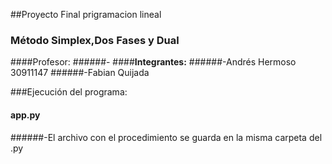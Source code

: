 ##Proyecto Final prigramacion lineal
### Método Simplex,Dos Fases y Dual

####Profesor:
######- 
####**Integrantes:**
######-Andrés Hermoso 30911147
######-Fabian Quijada 

###Ejecución del programa:
#### app.py

######-El archivo con el procedimiento se guarda en la misma carpeta del .py
